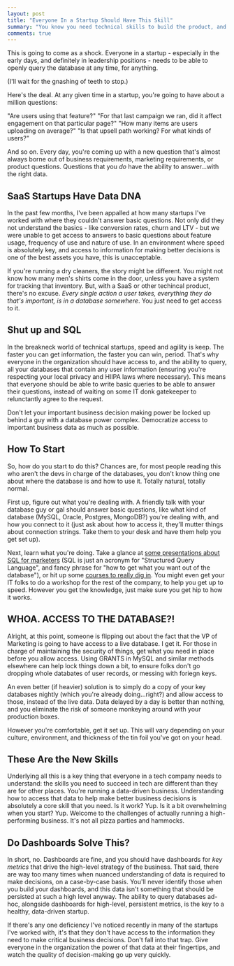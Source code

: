 ```yaml
---
layout: post
title: "Everyone In a Startup Should Have This Skill"
summary: "You know you need technical skills to build the product, and sales skills to sell it, but does your team have this critical skill?"
comments: true
---
```


This is going to come as a shock. Everyone in a startup - especially in the early days, and definitely in leadership positions - needs to be able to openly query the database at any time, for anything. 

(I'll wait for the gnashing of teeth to stop.)

Here's the deal. At any given time in a startup, you're going to have about a million questions:

"Are users using that feature?"
"For that last campaign we ran, did it affect engagement on that particular page?"
"How many items are users uploading on average?"
"Is that upsell path working? For what kinds of users?"

And so on. Every day, you're coming up with a new question that's almost always borne out of business requirements, marketing requirements, or product questions. Questions that you _do_ have the ability to answer...with the right data. 

## SaaS Startups Have Data DNA

In the past few months, I've been appalled at how many startups I've worked with where they couldn't answer basic questions. Not only did they not understand the basics - like conversion rates, churn and LTV - but we were unable to get access to answers to basic questions about feature usage, frequency of use and nature of use. In an environment where speed is absolutely key, and access to information for making better decisions is one of the best assets you have, this is unacceptable.  

If you're running a dry cleaners, the story might be different. You might not know how many men's shirts come in the door, unless you have a system for tracking that inventory. But, with a SaaS or other techincal product, there's no excuse. _Every single action a user takes, everything they do that's important, is in a database somewhere_. You just need to get access to it. 

## Shut up and SQL

In the breakneck world of technical startups, speed and agility is keep. The faster you can get information, the faster you can win, period. That's why everyone in the organization should have access to, and the ability to query, all your databases that contain any user information (ensuring you're respecting your local privacy and HIIPA laws where necessary). This means that everyone should be able to write basic queries to be able to answer their questions, instead of waiting on some IT donk gatekeeper to relunctantly agree to the request.

Don't let your important business decision making power be locked up behind a guy with a database power complex. Democratize access to important business data as much as possible. 

## How To Start

So, how do you start to do this? Chances are, for most people reading this who aren't the devs in charge of the databases, you don't know thing one about where the database is and how to use it. Totally natural, totally normal. 

First up, figure out what you're dealing with. A friendly talk with your database guy or gal should answer basic questions, like what kind of database (MySQL, Oracle, Postgres, MongoDB?) you're dealing with, and how you connect to it (just ask about how to access it, they'll mutter things about connection strings. Take them to your desk and have them help you get set up).

Next, learn what you're doing. Take a glance at [some presentations about SQL for marketers][slideshare] (SQL is just an acronym for "Structured Query Language", and fancy phrase for "how to get what you want out of the database"), or hit up some [courses to really dig in][treehouse]. You might even get your IT folks to do a workshop for the rest of the company, to help you get up to speed. However you get the knowledge, just make sure you get hip to how it works. 

## WHOA. ACCESS TO THE DATABASE?!

Alright, at this point, someone is flipping out about the fact that the VP of Marketing is going to have access to a live database. I get it. For those in charge of maintaining the security of things, get what you need in place before you allow access. Using GRANTS in MySQL and similar methods elsewhere can help lock things down a bit, to ensure folks don't go dropping whole databates of user records, or messing with foriegn keys. 

An even better (if heavier) solution is to simply do a copy of your key databases nightly (which you're already doing...right?) and allow access to those, instead of the live data. Data delayed by a day is better than nothing, and you eliminate the risk of someone monkeying around with your production boxes. 

However you're comfortable, get it set up. This will vary depending on your culture, environment, and thickness of the tin foil you've got on your head. 

## These Are the New Skills

Underlying all this is a key thing that everyone in a tech company needs to understand: the skills you need to succeed in tech are different than they are for other places. You're running a data-driven business. Understanding how to access that data to help make better business decisions is absolutely a core skill that you need. Is it work? Yup. Is it a bit overwhelming when you start? Yup. Welcome to the challenges of actually running a high-performing business. It's not all pizza parties and hammocks. 

## Do Dashboards Solve This?

In short, no. Dashboards are fine, and you should have dashboards for _key metrics_ that drive the high-level strategy of the business. That said, there are way too many times when nuanced understanding of data is required to make decisions, on a case-by-case basis. You'll never identify those when you build your dashboards, and this data isn't something that should be persisted at such a high level anyway. The ability to query databases ad-hoc, alongside dashboards for high-level, persistent metrics, is the key to a healthy, data-driven startup.

If there's any one deficiency I've noticed recently in many of the startups I've worked with, it's that they don't have access to the information they need to make critical business decisions. Don't fall into that trap. Give everyone in the organization the power of that data at their fingertips, and watch the quality of decision-making go up very quickly. 

[slideshare]: https://www.slideshare.net/jwmares/sql-for-marketers-slideshare-v1
[treehouse]: https://teamtreehouse.com/library/sql-basics

